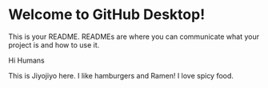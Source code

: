 # Welcome to GitHub Desktop!

This is your README. READMEs are where you can communicate what your project is and how to use it.

Hi Humans

This is Jiyojiyo here. I like hamburgers and Ramen!
I love spicy food. 
